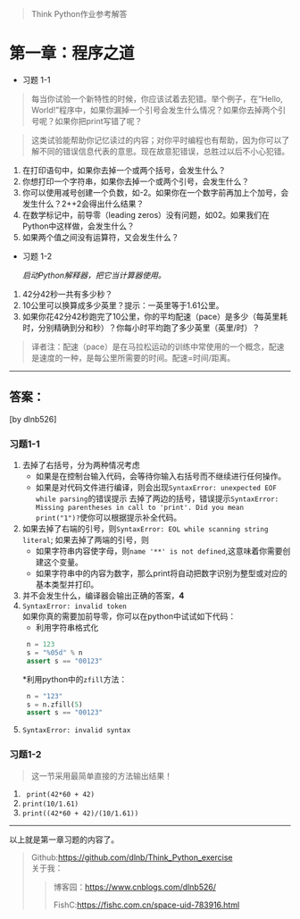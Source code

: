 
>Think Python作业参考解答
# 第一章：程序之道
* 习题 1-1
> 每当你试验一个新特性的时候，你应该试着去犯错。举个例子，在“Hello, World!”程序中，如果你漏掉一个引号会发生什么情况？如果你去掉两个引号呢？如果你把print写错了呢？

>这类试验能帮助你记忆读过的内容；对你平时编程也有帮助，因为你可以了解不同的错误信息代表的意思。现在故意犯错误，总胜过以后不小心犯错。

1. 在打印语句中，如果你去掉一个或两个括号，会发生什么？
2. 你想打印一个字符串，如果你去掉一个或两个引号，会发生什么？
3. 你可以使用减号创建一个负数，如-2。如果你在一个数字前再加上个加号，会发生什么？2++2会得出什么结果？
4. 在数学标记中，前导零（leading zeros）没有问题，如02。如果我们在Python中这样做，会发生什么？
5. 如果两个值之间没有运算符，又会发生什么？
   
* 习题 1-2
  
  *启动Python解释器，把它当计算器使用。* 

1. 42分42秒一共有多少秒？
2. 10公里可以换算成多少英里？提示：一英里等于1.61公里。
3. 如果你花42分42秒跑完了10公里，你的平均配速（pace）是多少（每英里耗时，分别精确到分和秒）？你每小时平均跑了多少英里（英里/时）？
>译者注：配速（pace）是在马拉松运动的训练中常使用的一个概念，配速是速度的一种，是每公里所需要的时间。配速=时间/距离。


___
## 答案：
 [by dlnb526]
### 习题1-1
1. 去掉了右括号，分为两种情况考虑
   * 如果是在控制台输入代码，会等待你输入右括号而不继续进行任何操作。
   * 如果是对代码文件进行编译，则会出现`SyntaxError: unexpected EOF while parsing`的错误提示
  去掉了两边的括号，错误提示`SyntaxError: Missing parentheses in call to 'print'. Did you mean print("1")?`使你可以根据提示补全代码。
2. 
    如果去掉了右端的引号，则`SyntaxError: EOL while scanning string literal`;
    如果去掉了两端的引号，则
    * 如果字符串内容使字母，则`name '**' is not defined`,这意味着你需要创建这个变量。
    * 如果字符串中的内容为数字，那么print将自动把数字识别为整型或对应的基本类型并打印。
3. 并不会发生什么，编译器会输出正确的答案，**4**
4. `SyntaxError: invalid token`   
   如果你真的需要加前导零，你可以在python中试试如下代码：
   * 利用字符串格式化  
    ```python
     n = 123
     s = "%05d" % n
     assert s == "00123"
    ```
    *利用python中的`zfill`方法：
    ```python
     n = "123"
     s = n.zfill(5)
     assert s == "00123"
    ```
5. `SyntaxError: invalid syntax`
### 习题1-2

> 这一节采用最简单直接的方法输出结果！  

1. ` print(42*60 + 42)`
2.  `print(10/1.61)`
3.  `print((42*60 + 42)/(10/1.61))`
___
以上就是第一章习题的内容了。

> Github:https://github.com/dlnb/Think_Python_exercise  
> 关于我：
>> 博客园：https://www.cnblogs.com/dlnb526/  
>>   
>> FishC:https://fishc.com.cn/space-uid-783916.html